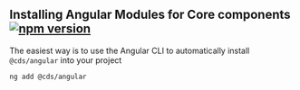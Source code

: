 ## Installing Angular Modules for Core components [![npm version](https://badge.fury.io/js/%40clr%2Fangular.svg)](https://badge.fury.io/js/%cds%2Fangular)

The easiest way is to use the Angular CLI to automatically install `@cds/angular` into your project

```
ng add @cds/angular
```
